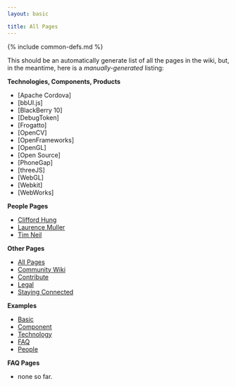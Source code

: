 ```yaml
---
layout: basic

title: All Pages
---
```

{% include common-defs.md %}

This should be an automatically generate list of all the pages in the wiki, but, in the meantime, here is a _manually-generated_ listing:

<span id="lcol-content">

**Technologies, Components, Products**

* [Apache Cordova]
* [bbUI.js]
* [BlackBerry 10]
* [DebugToken]
* [Frogatto]
* [OpenCV]
* [OpenFrameworks]
* [OpenGL]
* [Open Source]
* [PhoneGap]
* [threeJS]
* [WebGL]
* [Webkit]
* [WebWorks]

**People Pages**

* [Clifford Hung](Clifford_Hung.html)
* [Laurence Muller](Laurence_Muller.html)
* [Tim Neil](Tim_Neil.html)

**Other Pages**

* [All Pages](All_Pages.html)
* [Community Wiki](Community_Wiki.html)
* [Contribute](other/Contribute.html)
* [Legal](other/Legal.html)
* [Staying Connected](Staying_Connected.html)

**Examples**

* [Basic](other/example-basic.html)
* [Component](other/example-component.html)
* [Technology](other/example-technology.html)
* [FAQ](other/example-faq.html)
* [People](other/example-people.html)

</span>

<span id="rcol-content">

**FAQ Pages**

* none so far.

</span>